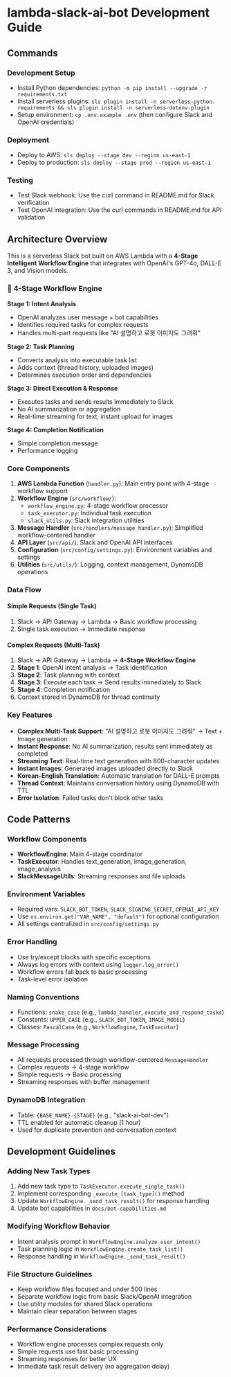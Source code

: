 # lambda-slack-ai-bot Development Guide

## Commands

### Development Setup
- Install Python dependencies: `python -m pip install --upgrade -r requirements.txt`
- Install serverless plugins: `sls plugin install -n serverless-python-requirements && sls plugin install -n serverless-dotenv-plugin`
- Setup environment: `cp .env.example .env` (then configure Slack and OpenAI credentials)

### Deployment
- Deploy to AWS: `sls deploy --stage dev --region us-east-1`
- Deploy to production: `sls deploy --stage prod --region us-east-1`

### Testing
- Test Slack webhook: Use the curl command in README.md for Slack verification
- Test OpenAI integration: Use the curl commands in README.md for API validation

## Architecture Overview

This is a serverless Slack bot built on AWS Lambda with a **4-Stage Intelligent Workflow Engine** that integrates with OpenAI's GPT-4o, DALL-E 3, and Vision models.

### 🔄 4-Stage Workflow Engine

**Stage 1: Intent Analysis**
- OpenAI analyzes user message + bot capabilities
- Identifies required tasks for complex requests
- Handles multi-part requests like "AI 설명하고 로봇 이미지도 그려줘"

**Stage 2: Task Planning**
- Converts analysis into executable task list
- Adds context (thread history, uploaded images)
- Determines execution order and dependencies

**Stage 3: Direct Execution & Response**
- Executes tasks and sends results immediately to Slack
- No AI summarization or aggregation
- Real-time streaming for text, instant upload for images

**Stage 4: Completion Notification**
- Simple completion message
- Performance logging

### Core Components

1. **AWS Lambda Function** (`handler.py`): Main entry point with 4-stage workflow support
2. **Workflow Engine** (`src/workflow/`):
   - `workflow_engine.py`: 4-stage workflow processor
   - `task_executor.py`: Individual task execution
   - `slack_utils.py`: Slack integration utilities
3. **Message Handler** (`src/handlers/message_handler.py`): Simplified workflow-centered handler
4. **API Layer** (`src/api/`): Slack and OpenAI API interfaces
5. **Configuration** (`src/config/settings.py`): Environment variables and settings
6. **Utilities** (`src/utils/`): Logging, context management, DynamoDB operations

### Data Flow

#### Simple Requests (Single Task)
1. Slack → API Gateway → Lambda → Basic workflow processing
2. Single task execution → Immediate response

#### Complex Requests (Multi-Task)
1. Slack → API Gateway → Lambda → **4-Stage Workflow Engine**
2. **Stage 1**: OpenAI intent analysis → Task identification
3. **Stage 2**: Task planning with context
4. **Stage 3**: Execute each task → Send results immediately to Slack
5. **Stage 4**: Completion notification
6. Context stored in DynamoDB for thread continuity

### Key Features

- **Complex Multi-Task Support**: "AI 설명하고 로봇 이미지도 그려줘" → Text + Image generation
- **Instant Response**: No AI summarization, results sent immediately as completed
- **Streaming Text**: Real-time text generation with 800-character updates
- **Instant Images**: Generated images uploaded directly to Slack
- **Korean-English Translation**: Automatic translation for DALL-E prompts
- **Thread Context**: Maintains conversation history using DynamoDB with TTL
- **Error Isolation**: Failed tasks don't block other tasks

## Code Patterns

### Workflow Components
- **WorkflowEngine**: Main 4-stage coordinator
- **TaskExecutor**: Handles text_generation, image_generation, image_analysis
- **SlackMessageUtils**: Streaming responses and file uploads

### Environment Variables
- Required vars: `SLACK_BOT_TOKEN`, `SLACK_SIGNING_SECRET`, `OPENAI_API_KEY`
- Use `os.environ.get("VAR_NAME", "default")` for optional configuration
- All settings centralized in `src/config/settings.py`

### Error Handling
- Use try/except blocks with specific exceptions
- Always log errors with context using `logger.log_error()`
- Workflow errors fall back to basic processing
- Task-level error isolation

### Naming Conventions
- Functions: `snake_case` (e.g., `lambda_handler`, `execute_and_respond_tasks`)
- Constants: `UPPER_CASE` (e.g., `SLACK_BOT_TOKEN`, `IMAGE_MODEL`)
- Classes: `PascalCase` (e.g., `WorkflowEngine`, `TaskExecutor`)

### Message Processing
- All requests processed through workflow-centered `MessageHandler`
- Complex requests → 4-stage workflow
- Simple requests → Basic processing
- Streaming responses with buffer management

### DynamoDB Integration
- Table: `{BASE_NAME}-{STAGE}` (e.g., "slack-ai-bot-dev")
- TTL enabled for automatic cleanup (1 hour)
- Used for duplicate prevention and conversation context

## Development Guidelines

### Adding New Task Types
1. Add new task type to `TaskExecutor.execute_single_task()`
2. Implement corresponding `_execute_[task_type]()` method
3. Update `WorkflowEngine._send_task_result()` for response handling
4. Update bot capabilities in `docs/bot-capabilities.md`

### Modifying Workflow Behavior
- Intent analysis prompt in `WorkflowEngine.analyze_user_intent()`
- Task planning logic in `WorkflowEngine.create_task_list()`
- Response handling in `WorkflowEngine._send_task_result()`

### File Structure Guidelines
- Keep workflow files focused and under 500 lines
- Separate workflow logic from basic Slack/OpenAI integration
- Use utility modules for shared Slack operations
- Maintain clear separation between stages

### Performance Considerations
- Workflow engine processes complex requests only
- Simple requests use fast basic processing
- Streaming responses for better UX
- Immediate task result delivery (no aggregation delay)